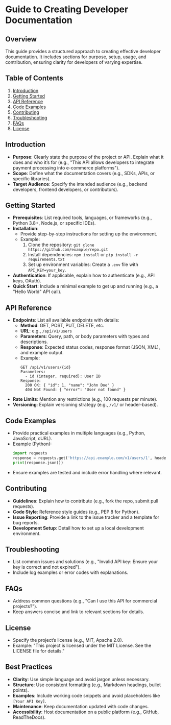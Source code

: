 # Guide to Creating Developer Documentation

## Overview
This guide provides a structured approach to creating effective developer documentation. It includes sections for purpose, setup, usage, and contribution, ensuring clarity for developers of varying expertise.

## Table of Contents
1. [Introduction](#introduction)
2. [Getting Started](#getting-started)
3. [API Reference](#api-reference)
4. [Code Examples](#code-examples)
5. [Contributing](#contributing)
6. [Troubleshooting](#troubleshooting)
7. [FAQs](#faqs)
8. [License](#license)

## Introduction
- **Purpose**: Clearly state the purpose of the project or API. Explain what it does and who it’s for (e.g., "This API allows developers to integrate payment processing into e-commerce platforms").
- **Scope**: Define what the documentation covers (e.g., SDKs, APIs, or specific libraries).
- **Target Audience**: Specify the intended audience (e.g., backend developers, frontend developers, or contributors).

## Getting Started
- **Prerequisites**: List required tools, languages, or frameworks (e.g., Python 3.8+, Node.js, or specific IDEs).
- **Installation**:
  - Provide step-by-step instructions for setting up the environment.
  - Example:
    1. Clone the repository: `git clone https://github.com/example/repo.git`
    2. Install dependencies: `npm install` or `pip install -r requirements.txt`
    3. Set up environment variables: Create a `.env` file with `API_KEY=your_key`.
- **Authentication**: If applicable, explain how to authenticate (e.g., API keys, OAuth).
- **Quick Start**: Include a minimal example to get up and running (e.g., a "Hello World" API call).

## API Reference
- **Endpoints**: List all available endpoints with details:
  - **Method**: GET, POST, PUT, DELETE, etc.
  - **URL**: e.g., `/api/v1/users`
  - **Parameters**: Query, path, or body parameters with types and descriptions.
  - **Response**: Expected status codes, response format (JSON, XML), and example output.
  - Example:
    ```
    GET /api/v1/users/{id}
    Parameters:
      - id (integer, required): User ID
    Response:
      200 OK: { "id": 1, "name": "John Doe" }
      404 Not Found: { "error": "User not found" }
    ```
- **Rate Limits**: Mention any restrictions (e.g., 100 requests per minute).
- **Versioning**: Explain versioning strategy (e.g., `/v1/` or header-based).

## Code Examples
- Provide practical examples in multiple languages (e.g., Python, JavaScript, cURL).
- Example (Python):
  ```python
  import requests
  response = requests.get('https://api.example.com/v1/users/1', headers={'Authorization': 'Bearer your_token'})
  print(response.json())
  ```
- Ensure examples are tested and include error handling where relevant.

## Contributing
- **Guidelines**: Explain how to contribute (e.g., fork the repo, submit pull requests).
- **Code Style**: Reference style guides (e.g., PEP 8 for Python).
- **Issue Reporting**: Provide a link to the issue tracker and a template for bug reports.
- **Development Setup**: Detail how to set up a local development environment.

## Troubleshooting
- List common issues and solutions (e.g., "Invalid API key: Ensure your key is correct and not expired").
- Include log examples or error codes with explanations.

## FAQs
- Address common questions (e.g., "Can I use this API for commercial projects?").
- Keep answers concise and link to relevant sections for details.

## License
- Specify the project’s license (e.g., MIT, Apache 2.0).
- Example: "This project is licensed under the MIT License. See the LICENSE file for details."

## Best Practices
- **Clarity**: Use simple language and avoid jargon unless necessary.
- **Structure**: Use consistent formatting (e.g., Markdown headings, bullet points).
- **Examples**: Include working code snippets and avoid placeholders like `[Your API Key]`.
- **Maintenance**: Keep documentation updated with code changes.
- **Accessibility**: Host documentation on a public platform (e.g., GitHub, ReadTheDocs).

